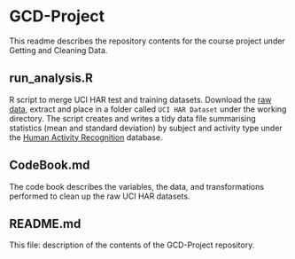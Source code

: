 GCD-Project
==========

This readme describes the repository contents for the course project under Getting and Cleaning Data. 

run_analysis.R
--------------
R script to merge UCI HAR test and training datasets. Download the [raw data](https://d396qusza40orc.cloudfront.net/getdata%2Fprojectfiles%2FUCI%20HAR%20Dataset.zip), extract and place in a folder called ```UCI HAR Dataset``` under the working directory. The script creates and writes a tidy data file summarising statistics (mean and standard deviation) by subject and activity type under the [Human Activity Recognition](http://archive.ics.uci.edu/ml/datasets/Human+Activity+Recognition+Using+Smartphones) database.

CodeBook.md
-----------
The code book describes the variables, the data, and  transformations performed to clean up the raw UCI HAR datasets.

README.md
---------
This file: description of the contents of the GCD-Project repository.




